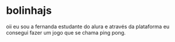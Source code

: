 # bolinhajs
oii eu sou a fernanda estudante do alura e através da plataforma eu consegui fazer um jogo que se chama ping pong.
